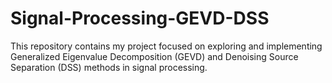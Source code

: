 # Signal-Processing-GEVD-DSS
This repository contains my project focused on exploring and implementing Generalized Eigenvalue Decomposition (GEVD) and Denoising Source Separation (DSS) methods in signal processing.
